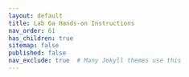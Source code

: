 ```yaml
---
layout: default
title: Lab 6a Hands-on Instructions
nav_order: 61
has_children: true
sitemap: false
published: false
nav_exclude: true  # Many Jekyll themes use this
---
```

